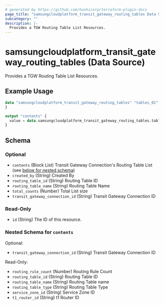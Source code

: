 ```yaml
---
# generated by https://github.com/hashicorp/terraform-plugin-docs
page_title: "samsungcloudplatform_transit_gateway_routing_tables Data Source - samsungcloudplatform"
subcategory: ""
description: |-
  Provides a TGW Routing Table List Resources.
---
```


# samsungcloudplatform_transit_gateway_routing_tables (Data Source)

Provides a TGW Routing Table List Resources.

## Example Usage

```terraform
data "samsungcloudplatform_transit_gateway_routing_tables" "tables_01" {
}

output "contents" {
  value = data.samsungcloudplatform_transit_gateway_routing_tables.tables_01.contents
}
```

<!-- schema generated by tfplugindocs -->
## Schema

### Optional

- `contents` (Block List) Transit Gateway Connection's Routing Table List (see [below for nested schema](#nestedblock--contents))
- `created_by` (String) Created By
- `routing_table_id` (String) Routing Table ID
- `routing_table_name` (String) Routing Table Name
- `total_counts` (Number) Total List size
- `transit_gateway_connection_id` (String) Transit Gateway Connection ID

### Read-Only

- `id` (String) The ID of this resource.

<a id="nestedblock--contents"></a>
### Nested Schema for `contents`

Optional:

- `transit_gateway_connection_id` (String) Transit Gateway Connection ID

Read-Only:

- `routing_rule_count` (Number) Routing Rule Count
- `routing_table_id` (String) Routing Table ID
- `routing_table_name` (String) Routing Table name
- `routing_table_type` (String) Routing Table Type
- `service_zone_id` (String) Service Zone ID
- `t1_router_id` (String) t1 Router ID


